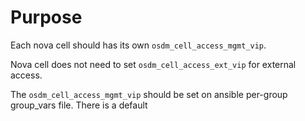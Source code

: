 # Purpose

Each nova cell should has its own `osdm_cell_access_mgmt_vip`.

Nova cell does not need to set `osdm_cell_access_ext_vip` for external access.

The `osdm_cell_access_mgmt_vip` should be set on ansible per-group group_vars file. There is a default
